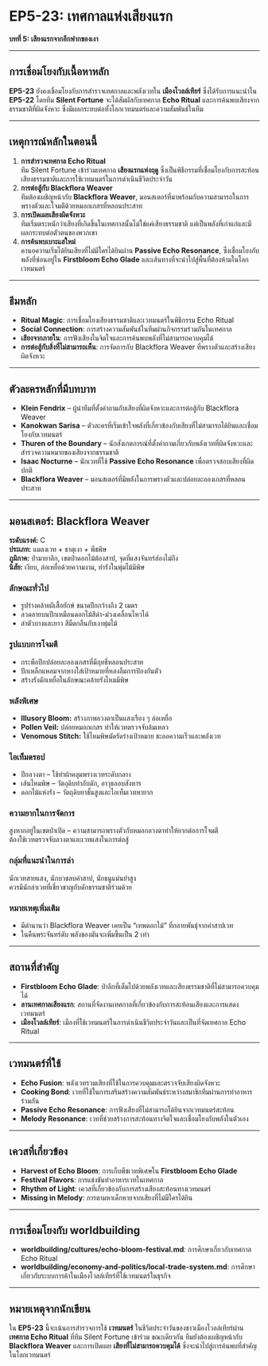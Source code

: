 # EP5-23: เทศกาลแห่งเสียงแรก
**บทที่ 5: เสียงแรกจากอีกฟากของเงา**

---

## **การเชื่อมโยงกับเนื้อหาหลัก**
**EP5-23** ยังคงเชื่อมโยงกับการสำรวจเทศกาลและพลังเวทใน **เมืองโวลล์เทียร์** ซึ่งได้รับการแนะนำใน **EP5-22** โดยทีม **Silent Fortune** จะได้สัมผัสกับเทศกาล **Echo Ritual** และการค้นพบเสียงจากธรรมชาติที่ผิดจังหวะ ซึ่งมีผลกระทบต่อทั้งโลกเวทมนตร์และความสัมพันธ์ในทีม

---

## **เหตุการณ์หลักในตอนนี้**

1. **การสำรวจเทศกาล Echo Ritual**  
   ทีม Silent Fortune เข้าร่วมเทศกาล **เสียงแรกแห่งฤดู** ซึ่งเป็นพิธีกรรมที่เชื่อมโยงกับการสะท้อนเสียงธรรมชาติและการใช้เวทมนตร์ในการดำเนินชีวิตประจำวัน
2. **การต่อสู้กับ Blackflora Weaver**  
   ทีมต้องเผชิญหน้ากับ **Blackflora Weaver**, มอนสเตอร์ที่มาพร้อมกับความสามารถในการพรางตัวและโจมตีด้วยหมอกเกสรที่หลอนประสาท
3. **การเปิดเผยเสียงผิดจังหวะ**  
   ทีมเริ่มตระหนักว่าเสียงที่เกิดขึ้นในเทศกาลนั้นไม่ใช่แค่เสียงธรรมชาติ แต่เป็นพลังที่เก่าแก่และมีผลกระทบต่อตัวตนของพวกเขา
4. **การค้นพบเบาะแสใหม่**  
   คานอควานเริ่มได้ยินเสียงที่ไม่มีใครได้ยินผ่าน **Passive Echo Resonance**, ซึ่งเชื่อมโยงกับพลังที่ซ่อนอยู่ใน **Firstbloom Echo Glade** และเส้นทางที่จะนำไปสู่พื้นที่ต้องห้ามในโลกเวทมนตร์

---

## **ธีมหลัก**
- **Ritual Magic**: การเชื่อมโยงเสียงธรรมชาติและเวทมนตร์ในพิธีกรรม Echo Ritual
- **Social Connection**: การสร้างความสัมพันธ์ในทีมผ่านกิจกรรมร่วมกันในเทศกาล
- **เสียงจากภายใน**: การฟังเสียงในจิตใจและการค้นพบพลังที่ไม่สามารถควบคุมได้
- **การต่อสู้กับสิ่งที่ไม่สามารถเห็น**: การจัดการกับ Blackflora Weaver ที่พรางตัวและสร้างเสียงผิดจังหวะ

---

## **ตัวละครหลักที่มีบทบาท**
- **Klein Fendrix** – ผู้นำทีมที่ตั้งคำถามกับเสียงที่ผิดจังหวะและการต่อสู้กับ Blackflora Weaver
- **Kanokwan Sarisa** – ตัวละครที่เริ่มเข้าใจพลังที่เกี่ยวข้องกับเสียงที่ไม่สามารถได้ยินและเชื่อมโยงกับเวทมนตร์
- **Thuren of the Boundary** – นักสังเกตการณ์ที่ตั้งคำถามเกี่ยวกับพลังเวทที่ผิดจังหวะและสำรวจความหมายของเสียงจากธรรมชาติ
- **Isaac Nocturne** – นักเวทที่ใช้ **Passive Echo Resonance** เพื่อตรวจสอบเสียงที่ผิดปกติ
- **Blackflora Weaver** – มอนสเตอร์ที่มีพลังในการพรางตัวและปล่อยละอองเกสรที่หลอนประสาท

---

## **มอนสเตอร์: Blackflora Weaver**

**ระดับแรงค์:** C  
**ประเภท:** แมลงเวท + ธาตุเงา + พืชพิษ  
**ภูมิภาค:** ป่ามายาลึก, เขตป่าดอกไม้ต้องสาป, จุดที่แสงจันทร์ส่องไม่ถึง  
**นิสัย:** เงียบ, ล่อเหยื่อด้วยความงาม, ทำรังในพุ่มไม้มีพิษ

### **ลักษณะทั่วไป**
- รูปร่างคล้ายผีเสื้อยักษ์ ขนาดปีกกว้างถึง 2 เมตร  
- ลวดลายบนปีกเหมือนดอกไม้สีดำ-ม่วงเคลื่อนไหวได้  
- ลำตัวบางและยาว สีมืดกลืนกับเงาพุ่มไม้

### **รูปแบบการโจมตี**
- กระพือปีกปล่อยละอองเกสรที่มีฤทธิ์หลอนประสาท  
- ปักเหล็กแหลมจากหางใส่เป้าหมายที่หลงลืมการป้องกันตัว  
- สร้างรังดักเหยื่อในลักษณะคล้ายรังไหมมีพิษ

### **พลังพิเศษ**
- **Illusory Bloom:** สร้างภาพลวงตาเป็นแสงเรือง ๆ ล่อเหยื่อ  
- **Pollen Veil:** ปล่อยหมอกเกสร ทำให้เวทตรวจจับล้มเหลว  
- **Venomous Stitch:** ใช้ไหมพิษมัดรัดร่างเป้าหมาย ชะลอความเร็วและพลังเวท

### **ไอเท็มดรอป**
- ปีกลวงตา – ใช้ทำผ้าคลุมพรางเวทระดับกลาง  
- เส้นไหมพิษ – วัตถุดิบทำกับดัก, อาวุธลอบสังหาร  
- ดอกไม้แห่งรัง – วัตถุดิบยาชั้นสูงและไอเท็มเวทหายาก

### **ความยากในการจัดการ**
สูงหากอยู่ในเขตป่าเปิด – ความสามารถพรางตัวกับหมอกลวงตาทำให้ยากต่อการโจมตี  
ต้องใช้เวทตรวจจับลวงตาและเวทแสงในการต่อสู้

### **กลุ่มที่แนะนำในการล่า**
นักเวทสายแสง, นักบวชลบคำสาป, นักธนูแม่นยำสูง  
ควรมีนักล่าเวทที่เชี่ยวชาญกับดักธรรมชาติร่วมด้วย

### **หมายเหตุเพิ่มเติม**
- มีตำนานว่า Blackflora Weaver เคยเป็น “เทพดอกไม้” ที่กลายพันธุ์จากคำสาปเวท  
- ในคืนพระจันทร์ดับ พลังของมันจะเพิ่มขึ้นเป็น 2 เท่า

---

## **สถานที่สำคัญ**
- **Firstbloom Echo Glade**: ป่าลึกที่เต็มไปด้วยพลังเวทและเสียงธรรมชาติที่ไม่สามารถควบคุมได้
- **ลานเทศกาลเสียงแรก**: สถานที่จัดงานเทศกาลที่เกี่ยวข้องกับการสะท้อนเสียงและการแสดงเวทมนตร์
- **เมืองโวลล์เทียร์**: เมืองที่ใช้เวทมนตร์ในการดำเนินชีวิตประจำวันและเป็นที่จัดเทศกาล Echo Ritual

---

## **เวทมนตร์ที่ใช้**
- **Echo Fusion**: พลังเวทรวมเสียงที่ใช้ในการควบคุมและตรวจจับเสียงผิดจังหวะ
- **Cooking Bond**: เวทที่ใช้ในการเสริมสร้างความสัมพันธ์ระหว่างสมาชิกทีมผ่านการทำอาหารร่วมกัน
- **Passive Echo Resonance**: การฟังเสียงที่ไม่สามารถได้ยินจากเวทมนตร์สะท้อน
- **Melody Resonance**: เวทที่ช่วยสร้างการสะท้อนทางจิตใจและเชื่อมโยงกับพลังในตัวเอง

---

## **เควสที่เกี่ยวข้อง**
- **Harvest of Echo Bloom**: การเก็บพืชเวทพิเศษใน **Firstbloom Echo Glade**
- **Festival Flavors**: การแข่งขันทำอาหารเวทในเทศกาล
- **Rhythm of Light**: เควสที่เกี่ยวข้องกับการสร้างเสียงสะท้อนทางเวทมนตร์
- **Missing in Melody**: การตามหาเด็กหายจากเสียงที่ไม่มีใครได้ยิน

---

## **การเชื่อมโยงกับ worldbuilding**
- **worldbuilding/cultures/echo-bloom-festival.md**: การศึกษาเกี่ยวกับเทศกาล Echo Ritual
- **worldbuilding/economy-and-politics/local-trade-system.md**: การศึกษาเกี่ยวกับระบบการค้าในเมืองโวลล์เทียร์ที่ใช้เวทมนตร์ในธุรกิจ

---

## **หมายเหตุจากนักเขียน**
ใน **EP5-23** นี้จะเน้นการสำรวจการใช้ **เวทมนตร์** ในชีวิตประจำวันของชาวเมืองโวลล์เทียร์ผ่าน **เทศกาล Echo Ritual** ที่ทีม Silent Fortune เข้าร่วม ขณะเดียวกัน ทีมยังต้องเผชิญหน้ากับ **Blackflora Weaver** และการเปิดเผย **เสียงที่ไม่สามารถควบคุมได้** ซึ่งจะนำไปสู่การค้นพบที่สำคัญในโลกเวทมนตร์
